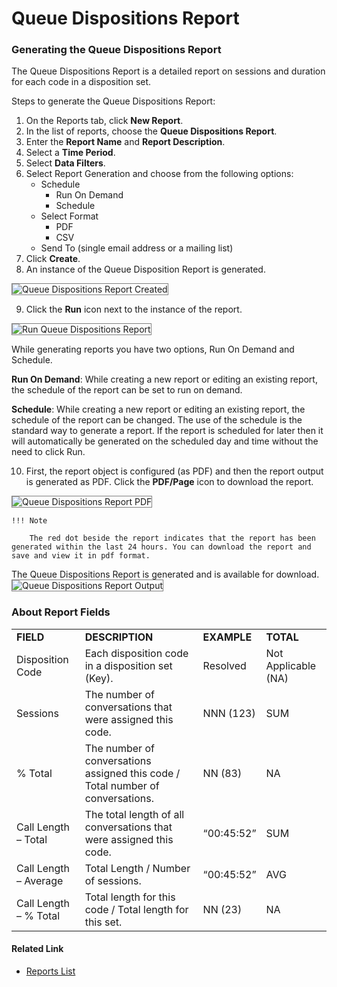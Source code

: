 # Queue Dispositions Report

### Generating the Queue Dispositions Report

The Queue Dispositions Report is a detailed report on sessions and duration for each code in a disposition set.

Steps to generate the Queue Dispositions Report:

1. On the Reports tab, click **New Report**.
2. In the list of reports, choose the **Queue Dispositions Report**.
3. Enter the **Report Name** and **Report Description**.
4. Select a **Time Period**.
5. Select **Data Filters**.
6. Select Report Generation and choose from the following options:
    * Schedule
        * Run On Demand
        * Schedule
    * Select Format
        * PDF
        * CSV
    * Send To (single email address or a mailing list)
7. Click **Create**.
8. An instance of the Queue Disposition Report is generated.
<img src="../images/queue-dispositions-report-created.png" alt="Queue Dispositions Report Created" title="Queue Dispositions Report Created" style="border: 1px solid gray; zoom:100%;">

9. Click the **Run** icon next to the instance of the report.
<img src="../images/run-queue-dispositions-report.png" alt="Run Queue Dispositions Report" title="Run Agent Queue Dispositions Report" style="border: 1px solid gray; zoom:100%;">

While generating reports you have two options, Run On Demand and Schedule.

**Run On Demand**: While creating a new report or editing an existing report, the schedule of the report can be set to run on demand.

**Schedule**: While creating a new report or editing an existing report, the schedule of the report can be changed. The use of the schedule is the standard way to generate a report. If the report is scheduled for later then it will automatically be generated on the scheduled day and time without the need to click Run.

10. First, the report object is configured (as PDF) and then the report output is generated as PDF. Click the **PDF/Page** icon to download the report.
<img src="../images/pdf-queue-dispositions-report.png" alt="Queue Dispositions Report PDF" title="Queue Dispositions Report PDF" style="border: 1px solid gray; zoom:100%;">

    !!! Note

        The red dot beside the report indicates that the report has been generated within the last 24 hours. You can download the report and save and view it in pdf format.

The Queue Dispositions Report is generated and is available for download.
<img src="../images/queue-dispositions-report-output.png" alt="Queue Dispositions Report Output" title="Queue Dispositions Report Output" style="border: 1px solid gray; zoom:100%;">

### About Report Fields

<table>
  <tr>
   <td><strong>FIELD</strong>
   </td>
   <td><strong>DESCRIPTION</strong>
   </td>
   <td><strong>EXAMPLE</strong>
   </td>
   <td><strong>TOTAL</strong>
   </td>
  </tr>
  <tr>
   <td>Disposition Code
   </td>
   <td>Each disposition code in a disposition set (Key).
   </td>
   <td>Resolved
   </td>
   <td>Not Applicable (NA)
   </td>
  </tr>
  <tr>
   <td>Sessions
   </td>
   <td>The number of conversations that were assigned this code.
   </td>
   <td>NNN (123)
   </td>
   <td>SUM
   </td>
  </tr>
  <tr>
   <td>% Total
   </td>
   <td>The number of conversations assigned this code / Total number of conversations.
   </td>
   <td>NN (83)
   </td>
   <td>NA
   </td>
  </tr>
  <tr>
   <td>Call Length – Total
   </td>
   <td>The total length of all conversations that were assigned this code.
   </td>
   <td>“00:45:52”
   </td>
   <td>SUM
   </td>
  </tr>
  <tr>
   <td>Call Length – Average
   </td>
   <td>Total Length / Number of sessions.
   </td>
   <td>“00:45:52”
   </td>
   <td>AVG
   </td>
  </tr>
  <tr>
   <td>Call Length – % Total
   </td>
   <td>Total length for this code / Total length for this set.
   </td>
   <td>NN (23)
   </td>
   <td>NA
   </td>
  </tr>
</table>

#### Related Link

* [Reports List](../reports/reports-list.md)
